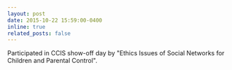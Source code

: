 ```yaml
---
layout: post
date: 2015-10-22 15:59:00-0400
inline: true
related_posts: false
---
```


Participated in CCIS show-off day by "Ethics Issues of Social Networks for Children and Parental Control".